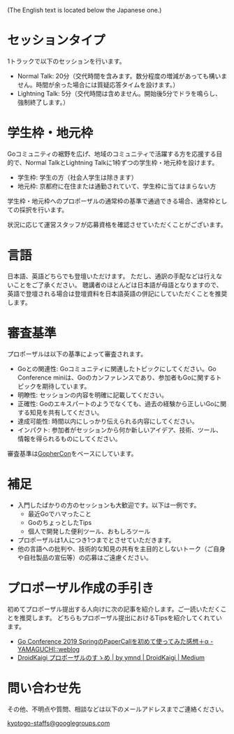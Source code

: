 <!--
  TODO: 結果発表日の目安が決まったら記入する
  CfPの結果は**x/y(曜日)**に、sessionizeに登録されたメールにお送りする予定です
-->

(The English text is located below the Japanese one.)

# セッションタイプ

1トラックで以下のセッションを行います。

* Normal Talk: 20分（交代時間を含みます。数分程度の増減があっても構いません。時間が余った場合には質疑応答タイムを設けます。）
* Lightning Talk: 5分（交代時間は含めません。開始後5分でドラを鳴らし、強制終了します。）

# 学生枠・地元枠

Goコミュニティの裾野を広げ、地域のコミュニティで活躍する方を応援する目的で、Normal TalkとLightning Talkに1枠ずつの学生枠・地元枠を設けます。

* 学生枠: 学生の方（社会人学生は除きます）
* 地元枠: 京都府に在住または通勤されていて、学生枠に当てはまらない方

学生枠・地元枠へのプロポーザルの通常枠の基準で通過できる場合、通常枠としての採択を行います。

状況に応じて運営スタッフが応募資格を確認させていただくことがございます。

# 言語

日本語、英語どちらでも登壇いただけます。
ただし、通訳の手配などは行えないことをご了承ください。
聴講者のほとんどは日本語が母語となりますので、英語で登壇される場合は登壇資料を日本語英語の併記にしていただくことを推奨します。

# 審査基準

プロポーザルは以下の基準によって審査されます。

* Goとの関連性: Goコミュニティに関連したトピックにしてください。Go Conference miniは、Goのカンファレンスであり、参加者もGoに関するトピックを期待しています。
* 明瞭性: セッションの内容を明確に記載してください。
* 正確性: Goのエキスパートのようでなくても、過去の経験から正しいGoに関する知見を共有してください。
* 達成可能性: 時間以内にしっかり伝えられる内容にしてください。
* インパクト: 参加者がセッションから何か新しいアイデア、技術、ツール、情報を得られるものにしてください。

審査基準は[GopherCon](https://www.papercall.io/gophercon-2019)をベースにしています。

# 補足

* 入門したばかりの方のセッションも大歓迎です。以下は一例です。
    * 最近Goでハマったこと
    * GoのちょっとしたTips
    * 個人で開発した便利ツール、おもしろツール
* プロポーザルは1人につき1つまでとさせていただきます。
* 他の言語への批判や、技術的な知見の共有を主目的としないトーク（ご自身や自社製品の宣伝等）の応募はご遠慮ください。

# プロポーザル作成の手引き

初めてプロポーザル提出する人向けに次の記事を紹介します。ご一読いただくことを推奨します。
どちらもプロポーザル提出におけるTipsを紹介してくれています。

- [Go Conference 2019 SpringのPaperCallを初めて使ってみた感想＋α - YAMAGUCHI::weblog](https://ymotongpoo.hatenablog.com/entry/2019/04/25/001319#:~:text=%E3%81%9D%E3%81%93%E3%81%A7%E3%82%82PaperCall%E3%82%92%E4%BD%BF%E3%81%86%E3%82%88%E3%81%86%E3%81%AA%E3%81%AE%E3%81%A7%E3%80%81%E6%AE%8B%E5%BF%B5%E3%81%AA%E3%81%8C%E3%82%89%E9%80%9A%E3%82%89%E3%81%AA%E3%81%8B%E3%81%A3%E3%81%9F%E4%BA%BA%E3%82%82%E3%80%81PaperCall%E3%81%AE%E6%A9%9F%E8%83%BD%E3%82%92%E4%BD%BF%E3%81%A3%E3%81%A6%E3%81%9D%E3%81%A1%E3%82%89%E3%81%AB%E7%99%BB%E9%8C%B2%E3%81%97%E3%81%A6%E3%81%BF%E3%81%A6%E3%82%82%E3%82%89%E3%81%84%E3%81%9F%E3%81%84%E3%81%A7%E3%81%99%E3%80%82-,%E3%82%B3%E3%83%9F%E3%83%83%E3%83%86%E3%82%A3%E3%83%BC%E3%81%A8%E3%81%97%E3%81%A6%E3%81%AE%E6%84%9F%E6%83%B3,-Proposal%E3%82%92%E3%81%9F%E3%81%8F%E3%81%95%E3%82%93%E3%81%84%E3%81%9F%E3%81%A0%E3%81%84%E3%81%9F%E4%B8%AD%E3%81%A7%E3%80%81%E3%82%84%E3%81%AF%E3%82%8A%E3%82%82%E3%81%86%E3%81%A1%E3%82%87%E3%81%A3%E3%81%A8%E6%94%B9%E5%96%84%E3%81%97%E3%81%A6%E3%82%82%E3%82%89%E3%81%84%E3%81%9F%E3%81%84%E3%81%AA%E3%81%A8%E6%80%9D%E3%81%86Proposal%E3%81%AF%E3%81%82%E3%81%A3%E3%81%A6%E3%80%81%E4%BD%95%E6%AE%B5%E9%9A%8E%E3%81%8B%E3%81%82%E3%81%A3%E3%81%9F%E3%81%AE%E3%81%A7%E3%81%99%E3%81%8C%E3%81%A4%E3%81%8E%E3%81%AE%E3%82%88%E3%81%86%E3%81%AA%E3%82%82%E3%81%AE%E3%81%8C%E5%A4%9A%E3%81%8B%E3%81%A3%E3%81%9F%E3%81%A7%E3%81%99)
- [DroidKaigi プロポーザルのすゝめ | by ymnd | DroidKaigi | Medium](https://medium.com/droidkaigi/how-to-write-a-good-proposal-for-droidkaigi-2019-jp-ada3ff82d89b)

# 問い合わせ先

その他、不明点や質問、相談などは以下のメールアドレスまでご連絡ください。

kyotogo-staffs@googlegroups.com
